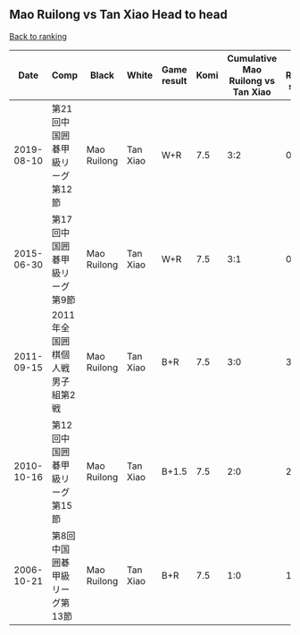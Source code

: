 ## Mao Ruilong vs Tan Xiao Head to head

[Back to ranking](../../index.md)




| **Date** | **Comp** | **Black** | **White** | **Game result** | **Komi** | **Cumulative Mao Ruilong vs Tan Xiao** | **Mao Ruilong streak** | **Tan Xiao streak** | 
| --- | --- | --- | --- | --- | --- | --- | --- | --- |
| 2019-08-10 | 第21回中国囲碁甲級リーグ第12節 | Mao Ruilong | Tan Xiao | W+R | 7.5 | 3:2 | 0 | 2 | 
| 2015-06-30 | 第17回中国囲碁甲級リーグ第9節 | Mao Ruilong | Tan Xiao | W+R | 7.5 | 3:1 | 0 | 1 | 
| 2011-09-15 | 2011年全国囲棋個人戦男子組第2戦 | Mao Ruilong | Tan Xiao | B+R | 7.5 | 3:0 | 3 | 0 | 
| 2010-10-16 | 第12回中国囲碁甲級リーグ第15節 | Mao Ruilong | Tan Xiao | B+1.5 | 7.5 | 2:0 | 2 | 0 | 
| 2006-10-21 | 第8回中国囲碁甲級リーグ第13節 | Mao Ruilong | Tan Xiao | B+R | 7.5 | 1:0 | 1 | 0 |




